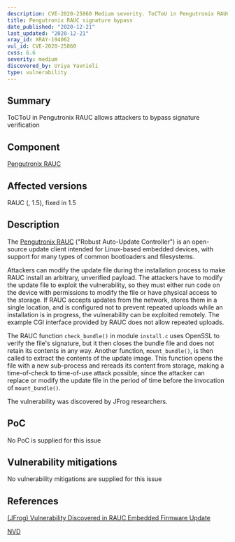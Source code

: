 ```yaml
---
description: CVE-2020-25860 Medium severity. ToCToU in Pengutronix RAUC allows attackers to bypass signature verification
title: Pengutronix RAUC signature bypass
date_published: "2020-12-21"
last_updated: "2020-12-21"
xray_id: XRAY-194062
vul_id: CVE-2020-25860
cvss: 6.6
severity: medium
discovered_by: Uriya Yavnieli
type: vulnerability
---
```

## Summary
ToCToU in Pengutronix RAUC allows attackers to bypass signature verification

## Component

[Pengutronix RAUC](https://rauc.readthedocs.io/en/latest/index.html)

## Affected versions

RAUC (, 1.5), fixed in 1.5

## Description

The [Pengutronix RAUC](https://rauc.readthedocs.io/en/latest/index.html) ("Robust Auto-Update Controller") is an open-source update client intended for Linux-based embedded devices, with support for many types of common bootloaders and filesystems.

Attackers can modify the update file during the installation process to make RAUC install an arbitrary, unverified payload. The attackers have to modify the update file to exploit the vulnerability, so they must either run code on the device with permissions to modify the file or have physical access to the storage. If RAUC accepts updates from the network, stores them in a single location, and is configured not to prevent repeated uploads while an installation is in progress, the vulnerability can be exploited remotely. The example CGI interface provided by RAUC does not allow repeated uploads.

The RAUC function `check_bundle()` in module `install.c` uses OpenSSL to verify the file's signature, but it then closes the bundle file and does not retain its contents in any way. Another function, `mount_bundle()`, is then called to extract the contents of the update image. This function opens the file with a new sub-process and rereads its content from storage, making a time-of-check to time-of-use attack possible, since the attacker can replace or modify the update file in the period of time before the invocation of `mount_bundle()`.

The vulnerability was discovered by JFrog researchers.

## PoC

No PoC is supplied for this issue

## Vulnerability mitigations

No vulnerability mitigations are supplied for this issue

## References

[(JFrog) Vulnerability Discovered in RAUC Embedded Firmware Update](https://jfrog.com/blog/cve-2020-25860-significant-vulnerability-discovered-in-rauc-embedded-firmware-update-framework/)

[NVD](https://nvd.nist.gov/vuln/detail/CVE-2020-25860)